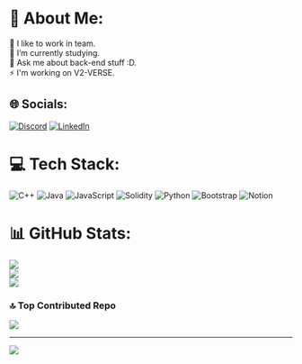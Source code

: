 # 💫 About Me:
🤝 I like to work in team.<br>🌱 I’m currently studying. <br>💬 Ask me about back-end stuff :D.<br>⚡ I'm working on V2-VERSE.


## 🌐 Socials:
[![Discord](https://img.shields.io/badge/Discord-%237289DA.svg?logo=discord&logoColor=white)](https://discord.gg/Riksx#3992) [![LinkedIn](https://img.shields.io/badge/LinkedIn-%230077B5.svg?logo=linkedin&logoColor=white)](https://linkedin.com/in/https://www.linkedin.com/in/steve-rodarte-996903278/) 

# 💻 Tech Stack:
![C++](https://img.shields.io/badge/c++-%2300599C.svg?style=for-the-badge&logo=c%2B%2B&logoColor=white) ![Java](https://img.shields.io/badge/java-%23ED8B00.svg?style=for-the-badge&logo=java&logoColor=white) ![JavaScript](https://img.shields.io/badge/javascript-%23323330.svg?style=for-the-badge&logo=javascript&logoColor=%23F7DF1E) ![Solidity](https://img.shields.io/badge/Solidity-%23363636.svg?style=for-the-badge&logo=solidity&logoColor=white) ![Python](https://img.shields.io/badge/python-3670A0?style=for-the-badge&logo=python&logoColor=ffdd54) ![Bootstrap](https://img.shields.io/badge/bootstrap-%23563D7C.svg?style=for-the-badge&logo=bootstrap&logoColor=white) ![Notion](https://img.shields.io/badge/Notion-%23000000.svg?style=for-the-badge&logo=notion&logoColor=white)
# 📊 GitHub Stats:
![](https://github-readme-stats.vercel.app/api?username=Riksx0&theme=radical&hide_border=true&include_all_commits=false&count_private=false)<br/>
![](https://github-readme-streak-stats.herokuapp.com/?user=Riksx0&theme=radical&hide_border=true)<br/>
![](https://github-readme-stats.vercel.app/api/top-langs/?username=Riksx0&theme=radical&hide_border=true&include_all_commits=false&count_private=false&layout=compact)

### 🔝 Top Contributed Repo
![](https://github-contributor-stats.vercel.app/api?username=Riksx0&limit=5&theme=dark&combine_all_yearly_contributions=true)

---
[![](https://visitcount.itsvg.in/api?id=Riksx0&icon=0&color=6)](https://visitcount.itsvg.in)

<!-- Proudly created with GPRM ( https://gprm.itsvg.in ) -->
